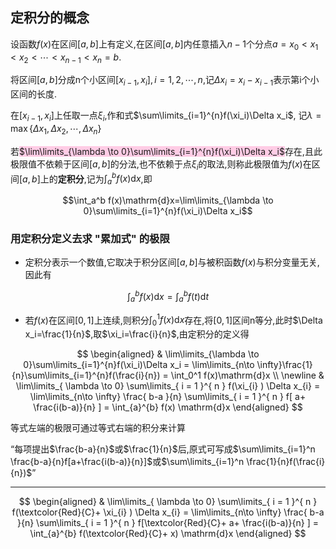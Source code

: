 ## 定积分的概念

设函数$f(x)$在区间$[a,b]$上有定义,在区间$[a,b]$内任意插入$n-1$个分点$a=x_0< x_1< x_2< \cdots< x_{n-1}< x_n=b$.

将区间$[a,b]$分成n个小区间$[x_{i-1}, x_i],i=1,2,\cdots,n$,记$\Delta x_i=x_i-x_{i-1}$表示第i个小区间的长度.

在$[x_{i-1}, x_i]$上任取一点$\xi_i$,作和式$\sum\limits_{i=1}^{n}f(\xi_i)\Delta x_i$, 记$\lambda=\max \{\Delta x_1, \Delta x_2, \cdots, \Delta x_n\}$

若<span style="background-color:#ffcce5">$\lim\limits_{\lambda \to 0}\sum\limits_{i=1}^{n}f(\xi_i)\Delta x_i$</span>存在,且此极限值不依赖于区间$[a,b]$的分法,也不依赖于点$\xi_i$的取法,则称此极限值为$f(x)$在区间$[a,b]$上的**定积分**,记为$\int_a^b f(x)\mathrm{d}x$,即

$$\int_a^b f(x)\mathrm{d}x=\lim\limits_{\lambda \to 0}\sum\limits_{i=1}^{n}f(\xi_i)\Delta x_i$$

### 用定积分定义去求 "累加式" 的极限

- 定积分表示一个数值,它取决于积分区间$[a,b]$与被积函数$f(x)$与积分变量无关,因此有

$$\int_a^b f(x)\mathrm{d}x=\int_a^b f(t)\mathrm{d}t$$

- 若$f(x)$在区间$[0,1]$上连续,则积分$\int_0^1 f(x)\mathrm{d}x$存在,将$[0,1]$区间n等分,此时$\Delta x_i=\frac{1}{n}$,取$\xi_i=\frac{i}{n}$,由定积分的定义得

$$
\begin{aligned}
	& \lim\limits_{\lambda \to 0}\sum\limits_{i=1}^{n}f(\xi_i)\Delta x_i
	= \lim\limits_{n\to \infty}\frac{1}{n}\sum\limits_{i=1}^{n}f(\frac{i}{n})
	= \int_0^1 f(x)\mathrm{d}x \\
	\newline
	& \lim\limits_{ \lambda \to 0} \sum\limits_{ i = 1 }^{ n } f(\xi_{i} ) \Delta x_{i}
	= \lim\limits_{n\to \infty} \frac{ b-a }{n} \sum\limits_{ i = 1 }^{ n } f[ a+ \frac{i(b-a)}{n} ]
	= \int_{a}^{b}  f(x) \mathrm{d}x
\end{aligned}
$$

等式左端的极限可通过等式右端的积分来计算

<q>每项提出$\frac{b-a}{n}$或$\frac{1}{n}$后,原式可写成$\sum\limits_{i=1}^n \frac{b-a}{n}f[a+\frac{i(b-a)}{n}]$或$\sum\limits_{i=1}^n \frac{1}{n}f(\frac{i}{n})$</q>

---

$$
\begin{aligned}
	& \lim\limits_{ \lambda \to 0} \sum\limits_{ i = 1 }^{ n } f(\textcolor{Red}{C}+ \xi_{i} ) \Delta x_{i}
	= \lim\limits_{n\to \infty} \frac{ b-a }{n} \sum\limits_{ i = 1 }^{ n } f[\textcolor{Red}{C}+ a+ \frac{i(b-a)}{n} ]
	= \int_{a}^{b}  f(\textcolor{Red}{C}+ x) \mathrm{d}x
\end{aligned}
$$
